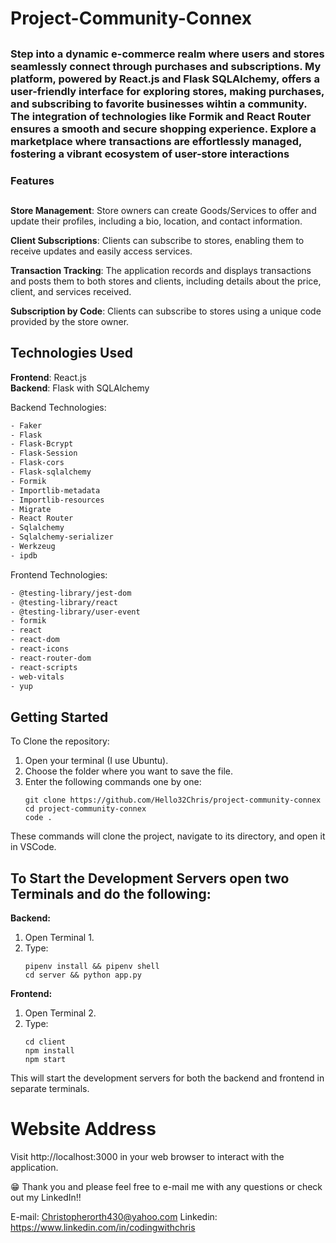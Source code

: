# Project-Community-Connex
##

### Step into a dynamic e-commerce realm where users and stores seamlessly connect through purchases and subscriptions. My platform, powered by React.js and Flask SQLAlchemy, offers a user-friendly interface for exploring stores, making purchases, and subscribing to favorite businesses wihtin a community. The integration of technologies like Formik and React Router ensures a smooth and secure shopping experience. Explore a marketplace where transactions are effortlessly managed, fostering a vibrant ecosystem of user-store interactions

### Features
##
**Store Management**: Store owners can create Goods/Services to offer and update their profiles, including a bio, location, and contact information.

**Client Subscriptions**: Clients can subscribe to stores, enabling them to receive updates and easily access services.

**Transaction Tracking**: The application records and displays transactions and posts them to both stores and clients, including details about the price, client, and services received.

**Subscription by Code**: Clients can subscribe to stores using a unique code provided by the store owner.

## Technologies Used
**Frontend**: React.js  
**Backend**: Flask with SQLAlchemy

Backend Technologies: 
```bash
- Faker
- Flask
- Flask-Bcrypt
- Flask-Session
- Flask-cors
- Flask-sqlalchemy
- Formik
- Importlib-metadata
- Importlib-resources
- Migrate
- React Router
- Sqlalchemy
- Sqlalchemy-serializer
- Werkzeug
- ipdb
```
Frontend Technologies:
```bash
- @testing-library/jest-dom
- @testing-library/react
- @testing-library/user-event
- formik
- react
- react-dom
- react-icons
- react-router-dom
- react-scripts
- web-vitals
- yup
```
## Getting Started

To Clone the repository:

1. Open your terminal (I use Ubuntu).
2. Choose the folder where you want to save the file.
3. Enter the following commands one by one:
   ```
   git clone https://github.com/Hello32Chris/project-community-connex
   cd project-community-connex
   code .
   ```
These commands will clone the project, navigate to its directory, and open it in VSCode.


## To Start the Development Servers open two Terminals and do the following:

**Backend:**
1. Open Terminal 1.
2. Type:
   ```
   pipenv install && pipenv shell
   cd server && python app.py
   ```

**Frontend:**
1. Open Terminal 2.
2. Type:
   ```
   cd client
   npm install
   npm start
   ```
This will start the development servers for both the backend and frontend in separate terminals.


# Website Address

Visit http://localhost:3000 in your web browser to interact with the application.

😁 Thank you and please feel free to e-mail me with any questions or check out my LinkedIn!!

E-mail: Christopherorth430@yahoo.com
Linkedin: https://www.linkedin.com/in/codingwithchris
